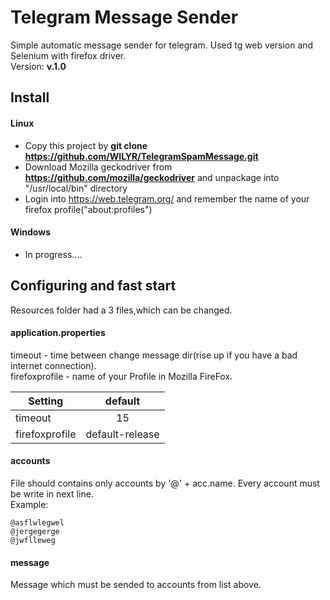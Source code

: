# Telegram Message Sender

Simple automatic message sender for telegram. Used tg web version and Selenium with firefox driver.  
Version: **v.1.0**

## Install
#### Linux
+ Copy this project by **git clone https://github.com/WILYR/TelegramSpamMessage.git**
+ Download Mozilla geckodriver from **https://github.com/mozilla/geckodriver** and unpackage into "/usr/local/bin" directory
+ Login into https://web.telegram.org/ and remember the name of your firefox profile("about:profiles")
#### Windows
- In progress....

## Configuring and fast start
Resources folder had a 3 files,which can be changed.
#### application.properties

 timeout - time between change message dir(rise up if you have a bad internet connection).  
 firefoxprofile - name of your Profile in Mozilla FireFox.
 
| Setting | default | 
|----------------|:---------:|
| timeout | 15 | 
| firefoxprofile | default-release | 
 
 #### accounts
 File should contains only accounts by '@' + acc.name. Every account must be write in next line.  
 Example:  
 ```
 @asflwlegwel
 @jergegerge
 @jwflleweg
 ```
  #### message
  Message which must be sended to accounts from list above.
 
